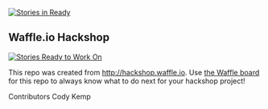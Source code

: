 [![Stories in Ready](https://badge.waffle.io/robinsta/NC_Hackshop_Vets.png?label=ready&title=Ready)](https://waffle.io/robinsta/NC_Hackshop_Vets)
## Waffle.io Hackshop

[![Stories Ready to Work On](https://badge.waffle.io/robinsta/NC_Hackshop_Vets.svg?label=ready&title=Cards%20Ready%20To%20Work%20On)](https://waffle.io/robinsta/NC_Hackshop_Vets)

This repo was created from http://hackshop.waffle.io. Use [the Waffle board](https://waffle.io/robinsta/NC_Hackshop_Vets) for this repo to always know what to do next for your hackshop project!

Contributors
  Cody Kemp